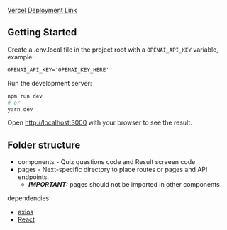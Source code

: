 [Vercel Deployment Link](https://simple-quiz-bnwoz3fxx-mudit-s-projects.vercel.app/)

## Getting Started

Create a .env.local file in the project root with a `OPENAI_API_KEY` variable, example:

```
OPENAI_API_KEY='OPENAI_KEY_HERE'
```

Run the development server:

```bash
npm run dev
# or
yarn dev
```

Open [http://localhost:3000](http://localhost:3000) with your browser to see the result.

## Folder structure

- components - Quiz questions code and Result screeen code
- pages - Next-specific directory to place routes or pages and API endpoints.
  - **_IMPORTANT:_** pages should not be imported in other components

dependencies:

- [axios](https://www.npmjs.com/package/axios)
- [React](https://react.dev/)
